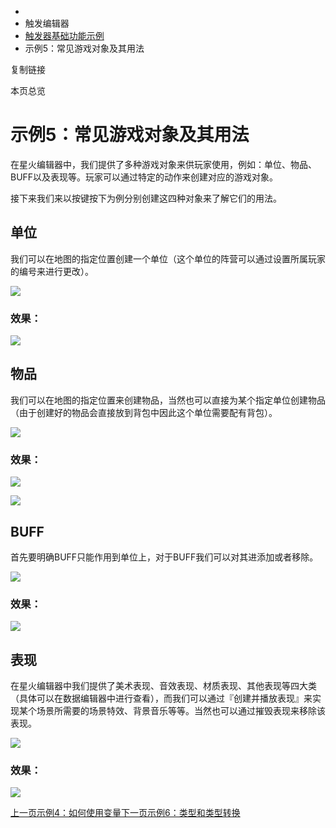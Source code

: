   * [](/)
  * 触发编辑器
  * [触发器基础功能示例](/Manual/TriggerEditor/Example/Intro)
  * 示例5：常见游戏对象及其用法

复制链接

本页总览

# 示例5：常见游戏对象及其用法

在星火编辑器中，我们提供了多种游戏对象来供玩家使用，例如：单位、物品、BUFF以及表现等。玩家可以通过特定的动作来创建对应的游戏对象。

接下来我们来以按键按下为例分别创建这四种对象来了解它们的用法。

## 单位[​](/Manual/TriggerEditor/Example/GameObjectAndUsage#单位 "单位的直接链接")

我们可以在地图的指定位置创建一个单位（这个单位的阵营可以通过设置所属玩家的编号来进行更改）。

![](/assets/images/unit-398c242339ec7bae7876781d91e7b9b2.png)

### 效果：[​](/Manual/TriggerEditor/Example/GameObjectAndUsage#效果 "效果：的直接链接")

![](/assets/images/unit_1-b833ed4d71e5d9a419a7f258cdff980e.gif)

## 物品[​](/Manual/TriggerEditor/Example/GameObjectAndUsage#物品 "物品的直接链接")

我们可以在地图的指定位置来创建物品，当然也可以直接为某个指定单位创建物品（由于创建好的物品会直接放到背包中因此这个单位需要配有背包）。

![](/assets/images/item-a02d49acca8da3e8cebe8865d41a130c.png)

### 效果：[​](/Manual/TriggerEditor/Example/GameObjectAndUsage#效果-1 "效果：的直接链接")

![](/assets/images/item_01-7bb31202bd6efcbd0d06d81118d202e8.png)

![](/assets/images/item_02-b0999fecd45768adf84915e09e6984d7.png)

## BUFF[​](/Manual/TriggerEditor/Example/GameObjectAndUsage#buff "BUFF的直接链接")

首先要明确BUFF只能作用到单位上，对于BUFF我们可以对其进添加或者移除。

![](/assets/images/BUFF-f895be36d67bf84c1ef0aa9958ea1818.png)

### 效果：[​](/Manual/TriggerEditor/Example/GameObjectAndUsage#效果-2 "效果：的直接链接")

![](/assets/images/BUFF_01-2fd4ef6cea5269572f87f7cc54029b0e.gif)

## 表现[​](/Manual/TriggerEditor/Example/GameObjectAndUsage#表现 "表现的直接链接")

在星火编辑器中我们提供了美术表现、音效表现、材质表现、其他表现等四大类（具体可以在数据编辑器中进行查看），而我们可以通过『创建并播放表现』来实现某个场景所需要的场景特效、背景音乐等等。当然也可以通过摧毁表现来移除该表现。

![](/assets/images/表现-3a88713e2163cd36c4fea82b2e53258f.png)

### 效果：[​](/Manual/TriggerEditor/Example/GameObjectAndUsage#效果-3 "效果：的直接链接")

![](/assets/images/表现-e18dd0c4249d1bac9306cda688b92980.gif)

[上一页示例4：如何使用变量](/Manual/TriggerEditor/Example/Variable)[下一页示例6：类型和类型转换](/Manual/TriggerEditor/Example/TypeAndConversion)


